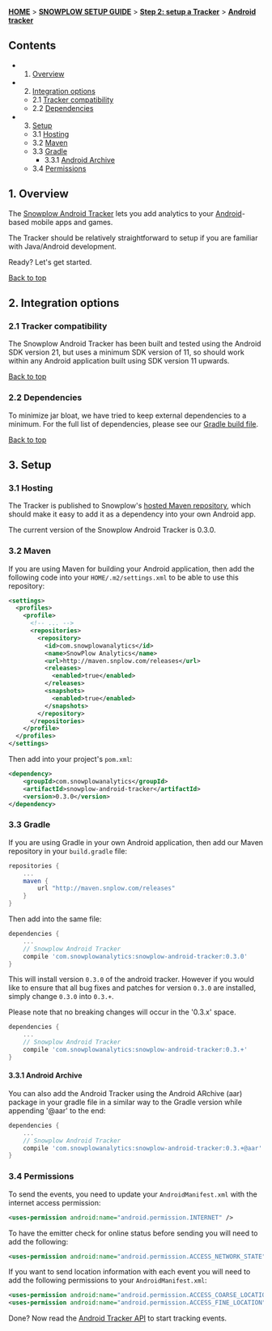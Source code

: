 <a name="top" />

[**HOME**](Home) > [**SNOWPLOW SETUP GUIDE**](Setting-up-Snowplow) > [**Step 2: setup a Tracker**](Setting-up-a-Tracker) > [**Android tracker**](Java-tracker-setup)

## Contents

- 1. [Overview](#overview)
- 2. [Integration options](#integration-options)
  - 2.1 [Tracker compatibility](#compatibility)
  - 2.2 [Dependencies](#dependencies)
- 3. [Setup](#setup)
  - 3.1 [Hosting](#hosting)
  - 3.2 [Maven](#maven)
  - 3.3 [Gradle](#gradle)
    - 3.3.1 [Android Archive](#aar)
  - 3.4 [Permissions](#permissions)

<a name="overview" />

## 1. Overview

The [Snowplow Android Tracker](https://github.com/snowplow/snowplow-android-tracker) lets you add analytics to your [Android][android]-based mobile apps and games.

The Tracker should be relatively straightforward to setup if you are familiar with Java/Android development.

Ready? Let's get started.

[Back to top](#top)

<a name="integration-options" />

## 2. Integration options

<a name="compatibility" />

### 2.1 Tracker compatibility

The Snowplow Android Tracker has been built and tested using the Android SDK version 21, but uses a minimum SDK version of 11, so should work within any Android application built using SDK version 11 upwards.

[Back to top](#top)

<a name="dependencies" />

### 2.2 Dependencies

To minimize jar bloat, we have tried to keep external dependencies to a minimum. For the full list of dependencies, please see our [Gradle build file][gradle-build].

[Back to top](#top)

<a name="setup" />

## 3. Setup

<a name="hosting" />

### 3.1 Hosting

The Tracker is published to Snowplow's [hosted Maven repository][maven-snplow], which should make it easy to add it as a dependency into your own Android app.

The current version of the Snowplow Android Tracker is 0.3.0.

<a name="maven" />

### 3.2 Maven

If you are using Maven for building your Android application, then add the following code into your `HOME/.m2/settings.xml` to be able to use this repository:

```xml
<settings>
  <profiles>
    <profile>
      <!-- ... -->
      <repositories>
        <repository>
          <id>com.snowplowanalytics</id>
          <name>SnowPlow Analytics</name>
          <url>http://maven.snplow.com/releases</url>
          <releases>
            <enabled>true</enabled>
          </releases>
          <snapshots>
            <enabled>true</enabled>
          </snapshots>
        </repository>
      </repositories>
    </profile>
  </profiles>
</settings>
```

Then add into your project's `pom.xml`:

```xml
<dependency>
    <groupId>com.snowplowanalytics</groupId>
    <artifactId>snowplow-android-tracker</artifactId>
    <version>0.3.0</version>
</dependency>
```

<a name="gradle" />

### 3.3 Gradle

If you are using Gradle in your own Android application, then add our Maven repository in your `build.gradle` file:

```groovy
repositories {
    ...
    maven {
        url "http://maven.snplow.com/releases"
    }
}
```

Then add into the same file:

```groovy
dependencies {
    ...
    // Snowplow Android Tracker
    compile 'com.snowplowanalytics:snowplow-android-tracker:0.3.0'
}
```

This will install version `0.3.0` of the android tracker.  However if you would like to ensure that all bug fixes and patches for version `0.3.0` are installed, simply change `0.3.0` into `0.3.+`.

Please note that no breaking changes will occur in the '0.3.x' space.

```groovy
dependencies {
    ...
    // Snowplow Android Tracker
    compile 'com.snowplowanalytics:snowplow-android-tracker:0.3.+'
}
```
<a name="aar" />

#### 3.3.1 Android Archive

You can also add the Android Tracker using the Android ARchive (aar) package in your gradle file in a similar way to the Gradle version while appending '@aar' to the end:
```groovy
dependencies {
    ...
    // Snowplow Android Tracker
    compile 'com.snowplowanalytics:snowplow-android-tracker:0.3.+@aar'
}
```

<a name="permissions" />

### 3.4 Permissions

To send the events, you need to update your `AndroidManifest.xml` with the internet access permission:

```xml
<uses-permission android:name="android.permission.INTERNET" />
```

To have the emitter check for online status before sending you will need to add the following:

```xml
<uses-permission android:name="android.permission.ACCESS_NETWORK_STATE"/>
```

If you want to send location information with each event you will need to add the following permissions to your `AndroidManifest.xml`:

```xml
<uses-permission android:name="android.permission.ACCESS_COARSE_LOCATION" />
<uses-permission android:name="android.permission.ACCESS_FINE_LOCATION" />
```

Done? Now read the [Android Tracker API](Android-Tracker) to start tracking events.

[android]: http://www.android.com/

[gradle-build]: https://github.com/snowplow/snowplow-android-tracker/blob/master/snowplow-android-tracker/build.gradle
[maven-snplow]: http://maven.snplow.com
